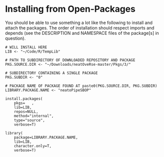 # Installing from Open-Packages

You should be able to use something a lot like the following to install and attach the packages.
The order of installation should respect imports and depends
(see the DESCRIPTION and NAMESPACE files of the package[s] in question).

    # WILL INSTALL HERE
    LIB <- "~/Code/R/TempLib"

    # PATH TO SUBDIRECTORY OF DOWNLOADED REPOSITORY AND PACKAGE
    PKG.SOURCE.DIR <- "~/Downloads/neatOveRse-master/Pkgs/3/"

    # SUBDIRECTORY CONTAINING A SINGLE PACKAGE
    PKG.SUBDIR <- "0"

    # PACKAGE NAME OF PACKAGE FOUND AT paste0(PKG.SOURCE.DIR, PKG.SUBDIR)
    LIBRARY.PACKAGE.NAME <- "neatoPipeSBOP"

    install.packages(
        pkgs=	,
        lib=LIB,
        repos=NULL,
        method="internal",
        type="source",
        verbose=T)

    library(
        package=LIBRARY.PACKAGE.NAME,
        lib=LIB,
        character.only=T,
        verbose=T)
